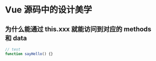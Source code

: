 # Vue 源码中的设计美学


## 为什么能通过 this.xxx 就能访问到对应的 methods 和 data

```js {oppen=false}
// test
function sayHello() {}
```

